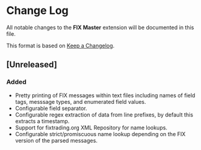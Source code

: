 # Change Log

All notable changes to the **FIX Master** extension will be documented in this file.

This format is based on [Keep a Changelog](http://keepachangelog.com/).

## [Unreleased]

### Added

- Pretty printing of FIX messages within text files including names of field tags, messsage types, and enumerated field values.
- Configurable field separator.
- Configurable regex extraction of data from line prefixes, by default this extracts a timestamp.
- Support for fixtrading.org XML Repository for name lookups.
- Configurable strict/promiscuous name lookup depending on the FIX version of the parsed messages.
